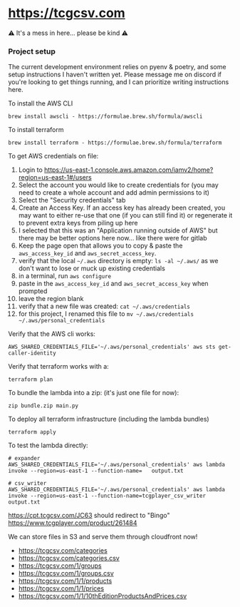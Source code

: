 # https://tcgcsv.com

⚠️ It's a mess in here... please be kind ⚠️

### Project setup

The current development environment relies on pyenv & poetry, and some setup instructions I haven't written yet. Please message me on discord if you're looking to get things running, and I can prioritize writing instructions here.

To install the AWS CLI
```
brew install awscli - https://formulae.brew.sh/formula/awscli
```

To install terraform
```
brew install terraform - https://formulae.brew.sh/formula/terraform
```

To get AWS credentials on file:
1. Login to https://us-east-1.console.aws.amazon.com/iamv2/home?region=us-east-1#/users
2. Select the account you would like to create credentials for (you may need to create a whole account and add admin permissions to it)
3. Select the "Security credentials" tab
4. Create an Access Key. If an access key has already been created, you may want to either re-use that one (if you can still find it) or regenerate it to prevent extra keys from piling up here
5. I selected that this was an "Application running outside of AWS" but there may be better options here now... like there were for gitlab
6. Keep the page open that allows you to copy & paste the `aws_access_key_id` and `aws_secret_access_key`.
7. verify that the local `~/.aws` directory is empty: `ls -al ~/.aws/` as we don't want to lose or muck up existing credentials
8. in a terminal, run `aws configure`
9. paste in the `aws_access_key_id` and `aws_secret_access_key` when prompted
10. leave the region blank
11. verify that a new file was created: `cat ~/.aws/credentials`
12. for this project, I renamed this file to `mv ~/.aws/credentials ~/.aws/personal_credentials`

Verify that the AWS cli works:
```
AWS_SHARED_CREDENTIALS_FILE='~/.aws/personal_credentials' aws sts get-caller-identity
```

Verify that terraform works with a:
```
terraform plan
```

To bundle the lambda into a zip: (it's just one file for now):

```
zip bundle.zip main.py
```

To deploy all terraform infrastructure (including the lambda bundles)
```
terraform apply
```

To test the lambda directly:

```
# expander
AWS_SHARED_CREDENTIALS_FILE='~/.aws/personal_credentials' aws lambda invoke --region=us-east-1 --function-name=   output.txt

# csv_writer
AWS_SHARED_CREDENTIALS_FILE='~/.aws/personal_credentials' aws lambda invoke --region=us-east-1 --function-name=tcgplayer_csv_writer output.txt
```

https://cpt.tcgcsv.com/JC63 should redirect to "Bingo" https://www.tcgplayer.com/product/261484

We can store files in S3 and serve them through cloudfront now!
  - https://tcgcsv.com/categories
  - https://tcgcsv.com/categories.csv
  - https://tcgcsv.com/1/groups
  - https://tcgcsv.com/1/groups.csv
  - https://tcgcsv.com/1/1/products
  - https://tcgcsv.com/1/1/prices
  - https://tcgcsv.com/1/1/10thEditionProductsAndPrices.csv
